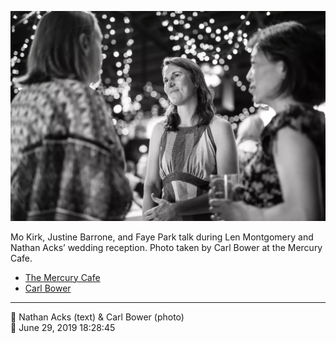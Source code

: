 ![Mo Kirk, Justine Batone, and Faye Park talk](assets/935c68e3e258acc5517db79d2e5b9cbd.webp)

Mo Kirk, Justine Barrone, and Faye Park talk during Len Montgomery and Nathan Acks’ wedding reception. Photo taken by Carl Bower at the Mercury Cafe.

* [The Mercury Cafe](http://mercurycafe.com)
* [Carl Bower](https://carlbowerphotos.com)

- - - -

<span aria-hidden="true">👥</span> Nathan Acks (text) & Carl Bower (photo)  
<span aria-hidden="true">📅</span> June 29, 2019 18:28:45
